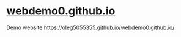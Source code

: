 # [webdemo0.github.io](https://oleg5055355.github.io/webdemo0.github.io/)
Demo website https://oleg5055355.github.io/webdemo0.github.io/

